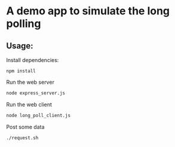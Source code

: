 # A demo app to simulate the long polling

## Usage:

Install dependencies:
```
npm install
```

Run the web server 
```bash
node express_server.js
```

Run the web client 
```bash
node long_poll_client.js
```

Post some data
```
./request.sh
```

